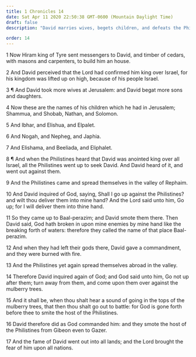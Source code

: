 ```yaml
---
title: 1 Chronicles 14
date: Sat Apr 11 2020 22:50:38 GMT-0600 (Mountain Daylight Time)
draft: false
description: "David marries wives, begets children, and defeats the Philistines; his fame spreads to all nations."

order: 14
---
```

    
1 Now Hiram king of Tyre sent messengers to David, and timber of cedars, with masons and carpenters, to build him an house.

2 And David perceived that the Lord had confirmed him king over Israel, for his kingdom was lifted up on high, because of his people Israel.

3 ¶ And David took more wives at Jerusalem: and David begat more sons and daughters.

4 Now these are the names of his children which he had in Jerusalem; Shammua, and Shobab, Nathan, and Solomon.

5 And Ibhar, and Elishua, and Elpalet.

6 And Nogah, and Nepheg, and Japhia.

7 And Elishama, and Beeliada, and Eliphalet.

8 ¶ And when the Philistines heard that David was anointed king over all Israel, all the Philistines went up to seek David. And David heard of it, and went out against them.

9 And the Philistines came and spread themselves in the valley of Rephaim.

10 And David inquired of God, saying, Shall I go up against the Philistines? and wilt thou deliver them into mine hand? And the Lord said unto him, Go up; for I will deliver them into thine hand.

11 So they came up to Baal-perazim; and David smote them there. Then David said, God hath broken in upon mine enemies by mine hand like the breaking forth of waters: therefore they called the name of that place Baal-perazim.

12 And when they had left their gods there, David gave a commandment, and they were burned with fire.

13 And the Philistines yet again spread themselves abroad in the valley.

14 Therefore David inquired again of God; and God said unto him, Go not up after them; turn away from them, and come upon them over against the mulberry trees.

15 And it shall be, when thou shalt hear a sound of going in the tops of the mulberry trees, that then thou shalt go out to battle: for God is gone forth before thee to smite the host of the Philistines.

16 David therefore did as God commanded him: and they smote the host of the Philistines from Gibeon even to Gazer.

17 And the fame of David went out into all lands; and the Lord brought the fear of him upon all nations.
